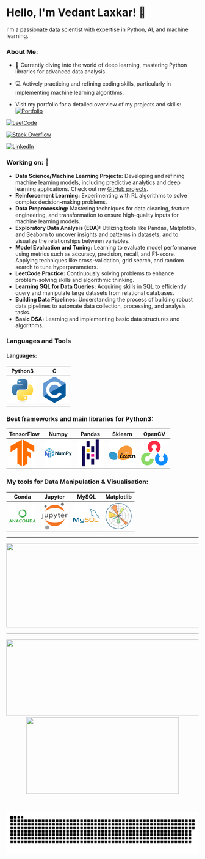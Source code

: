 # Hello, I'm Vedant Laxkar! 👋

I'm a passionate data scientist with expertise in Python, AI, and machine learning.

### About Me:
- 🌱 Currently diving into the world of deep learning, mastering Python libraries for advanced data analysis.
- 💻 Actively practicing and refining coding skills, particularly in implementing machine learning algorithms.

- Visit my portfolio for a detailed overview of my projects and skills: [![Portfolio](https://img.shields.io/badge/Portfolio-Visit-brightgreen?style=for-the-badge&logo=github)](https://vedantlaxkar.github.io/)

<!-- ### Social media: 📡    
[![Twitter](https://img.shields.io/twitter/url/https/twitter.com/RaghavK80739117.svg?style=social&label=Follow%20%40RaghavK80739117)](https://twitter.com/RaghavK80739117) -->
 
[![LeetCode](https://img.shields.io/twitter/url?label=Follow%20%40Vedantlaxkar684&logo=leetcode&style=social&url=https://leetcode.com/vedantlaxkar684)](https://leetcode.com/vedantlaxkar684)

[![Stack Overflow](https://img.shields.io/twitter/url?label=Follow%20%4025406978/vedant-laxkar&logo=stackoverflow&style=social&url=https://stackoverflow.com/users/25406978/vedant-laxkar)](https://stackoverflow.com/users/25540194/vedant-laxkar)

[![LinkedIn](https://img.shields.io/twitter/url?label=Follow%20%40vedant-laxkar-128107259/&logo=linkedin&style=social&url=https://www.linkedin.com/in/vedant-laxkar-128107259/)](https://www.linkedin.com/in/vedant-laxkar-128107259/)

### Working on: 🚀
- **Data Science/Machine Learning Projects:** Developing and refining machine learning models, including predictive analytics and deep learning applications. Check out my [GitHub projects](https://github.com/vedantlaxkar/SoftRawIntern).
- **Reinforcement Learning:** Experimenting with RL algorithms to solve complex decision-making problems.
- **Data Preprocessing:** Mastering techniques for data cleaning, feature engineering, and transformation to ensure high-quality inputs for machine learning models.
- **Exploratory Data Analysis (EDA):** Utilizing tools like Pandas, Matplotlib, and Seaborn to uncover insights and patterns in datasets, and to visualize the relationships between variables.
- **Model Evaluation and Tuning:** Learning to evaluate model performance using metrics such as accuracy, precision, recall, and F1-score. Applying techniques like cross-validation, grid search, and random search to tune hyperparameters.
- **LeetCode Practice:** Continuously solving problems to enhance problem-solving skills and algorithmic thinking.
- **Learning SQL for Data Queries:** Acquiring skills in SQL to efficiently query and manipulate large datasets from relational databases.
- **Building Data Pipelines:** Understanding the process of building robust data pipelines to automate data collection, processing, and analysis tasks.
- **Basic DSA:** Learning and implementing basic data structures and algorithms.

### Languages and Tools

#### Languages:
| Python3 | C |
|---------|---|
| <img src="https://github.com/devicons/devicon/blob/master/icons/python/python-original.svg" title="Python"  alt="Python" width="70" height="70"/> | <img src="https://github.com/devicons/devicon/blob/master/icons/c/c-original.svg" title="C" alt="C" width="70" height="70"/> |

### Best frameworks and main libraries for Python3:

| TensorFlow | Numpy | Pandas | Sklearn | OpenCV |
|------------|-------|--------|---------|--------|
| <img src="https://github.com/devicons/devicon/blob/master/icons/tensorflow/tensorflow-original.svg" title="TensorFlow"  alt="TensorFlow" width="70" height="70"/> | <img src="https://github.com/devicons/devicon/blob/master/icons/numpy/numpy-original-wordmark.svg" title="Numpy" alt="Numpy" width="70" height="70"/> | <img src="https://github.com/devicons/devicon/blob/master/icons/pandas/pandas-original.svg" title="Pandas" alt="Pandas" width="70" height="70"/> | <img src="https://github.com/devicons/devicon/blob/master/icons/scikitlearn/scikitlearn-original.svg" title="sklearn" alt="sklearn" width="70" height="70"/> | <img src="https://github.com/devicons/devicon/blob/master/icons/opencv/opencv-original.svg" title="OpenCV" alt="OpenCV" width="70" height="70"/> |

### My tools for Data Manipulation & Visualisation:

| Conda | Jupyter | MySQL | Matplotlib |
|-------|---------|-------|------------|
| <img src="https://github.com/devicons/devicon/blob/master/icons/anaconda/anaconda-original-wordmark.svg" title="Anaconda" alt="Conda" width="70" height="70"/> | <img src="https://github.com/devicons/devicon/blob/master/icons/jupyter/jupyter-original-wordmark.svg" title="Jupyter" alt="Jupyter" width="70" height="70"/> | <img src="https://github.com/devicons/devicon/blob/master/icons/mysql/mysql-original-wordmark.svg" title="MySQL" alt="MySQL" width="70" height="70"/> | <img src="https://github.com/devicons/devicon/blob/master/icons/matplotlib/matplotlib-original.svg" title="Matplotlib" alt="Matplotlib" width="70" height="70"/> |

---

<p align="center">
  <img width="800" height="220" src="https://streak-stats.demolab.com?user=vedantlaxkar&theme=highcontrast&hide_border=true&border_radius=5&card_width=800">
</p>

---

<p align="center">
  <img width="600" height="200" src="https://github-readme-stats.vercel.app/api?username=vedantlaxkar&show_icons=true&theme=vision-friendly-dark">
  <img width="400" height="200" src="https://github-readme-stats.vercel.app/api/top-langs/?username=Raghavkhandelwal12&size_weight=0.0005&count_weight=0.3&layout=compact&theme=vision-friendly-dark">
</p>

<div id="header" align="center">
  <img src="https://komarev.com/ghpvc/?username=vedantlaxkar&style=for-the-badge&color=orange" alt=""/>
</div>

<p align="center">
 <img width="1000" src="https://github.com/vedantlaxkar/vedantlaxkar/raw/main/assets/github-snake.svg" alt="snake"/>
</p>

